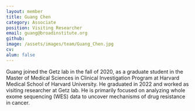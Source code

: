 ```yaml
---
layout: member
title: Guang Chen
category: Associate
position: Visiting Researcher
email: guang@broadinstitute.org
github: 
image: /assets/images/team/Guang_Chen.jpg
cv:
alum: false
---
```


Guang joined the Getz lab in the fall of 2020, as a graduate student in the Master of Medical Sciences in Clinical Investigation Program at Harvard Medical School of Harvard University. He graduated in 2022 and worked as visiting researcher at Getz lab. He is primarily focused on analyzing whole exome sequencing (WES) data to uncover mechanisms of drug resistance in cancer. 

